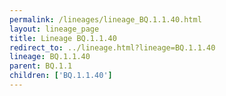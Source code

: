 ```yaml
---
permalink: /lineages/lineage_BQ.1.1.40.html
layout: lineage_page
title: Lineage BQ.1.1.40
redirect_to: ../lineage.html?lineage=BQ.1.1.40
lineage: BQ.1.1.40
parent: BQ.1.1
children: ['BQ.1.1.40']
---
```


